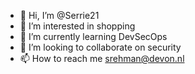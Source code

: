 - 👋 Hi, I’m @Serrie21
- 👀 I’m interested in shopping
- 🌱 I’m currently learning DevSecOps
- 💞️ I’m looking to collaborate on security
- 📫 How to reach me srehman@devon.nl

<!---
Serrie21/Serrie21 is a ✨ special ✨ repository because its `README.md` (this file) appears on your GitHub profile.
You can click the Preview link to take a look at your changes.
--->
